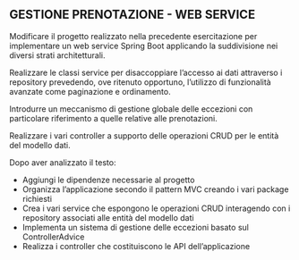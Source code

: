 ## **GESTIONE PRENOTAZIONE - WEB SERVICE**

Modificare il progetto realizzato nella precedente esercitazione per implementare un web  service Spring Boot applicando la suddivisione nei diversi strati architetturali.

Realizzare le classi service per disaccoppiare l’accesso ai dati attraverso i repository prevedendo, ove ritenuto opportuno, l’utilizzo di funzionalità avanzate come paginazione e ordinamento.

Introdurre un meccanismo di gestione  globale  delle  eccezioni con particolare riferimento a quelle relative alle prenotazioni.

Realizzare i vari controller a supporto delle operazioni CRUD per le entità del modello dati.

Dopo aver analizzato il testo:

- Aggiungi le dipendenze necessarie al progetto
- Organizza l’applicazione secondo il pattern MVC creando i vari package richiesti
- Crea i vari service che espongono le operazioni CRUD interagendo con i repository associati alle entità del modello dati
- Implementa un sistema di gestione delle eccezioni basato sul ControllerAdvice
- Realizza i controller che costituiscono le API dell’applicazione